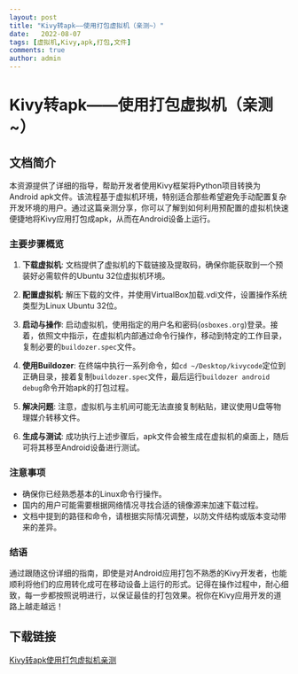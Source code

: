 ```yaml
---
layout: post
title: "Kivy转apk——使用打包虚拟机（亲测~）"
date:   2022-08-07
tags: [虚拟机,Kivy,apk,打包,文件]
comments: true
author: admin
---
```

# Kivy转apk——使用打包虚拟机（亲测~）

## 文档简介

本资源提供了详细的指导，帮助开发者使用Kivy框架将Python项目转换为Android apk文件。该流程基于虚拟机环境，特别适合那些希望避免手动配置复杂开发环境的用户。通过这篇亲测分享，你可以了解到如何利用预配置的虚拟机快速便捷地将Kivy应用打包成apk，从而在Android设备上运行。

### 主要步骤概览

1. **下载虚拟机**: 文档提供了虚拟机的下载链接及提取码，确保你能获取到一个预装好必需软件的Ubuntu 32位虚拟机环境。
   
2. **配置虚拟机**: 解压下载的文件，并使用VirtualBox加载.vdi文件，设置操作系统类型为Linux Ubuntu 32位。

3. **启动与操作**: 启动虚拟机，使用指定的用户名和密码(`osboxes.org`)登录。接着，依照文中指示，在虚拟机内部通过命令行操作，移动到特定的工作目录，复制必要的`buildozer.spec`文件。

4. **使用Buildozer**: 在终端中执行一系列命令，如`cd ~/Desktop/kivycode`定位到正确目录，接着复制`buildozer.spec`文件，最后运行`buildozer android debug`命令开始apk的打包过程。

5. **解决问题**: 注意，虚拟机与主机间可能无法直接复制粘贴，建议使用U盘等物理媒介转移文件。

6. **生成与测试**: 成功执行上述步骤后，apk文件会被生成在虚拟机的桌面上，随后可将其移至Android设备进行测试。

### 注意事项

- 确保你已经熟悉基本的Linux命令行操作。
- 国内的用户可能需要根据网络情况寻找合适的镜像源来加速下载过程。
- 文档中提到的路径和命令，请根据实际情况调整，以防文件结构或版本变动带来的差异。

### 结语

通过跟随这份详细的指南，即使是对Android应用打包不熟悉的Kivy开发者，也能顺利将他们的应用转化成可在移动设备上运行的形式。记得在操作过程中，耐心细致，每一步都按照说明进行，以保证最佳的打包效果。祝你在Kivy应用开发的道路上越走越远！

## 下载链接

[Kivy转apk使用打包虚拟机亲测](https://pan.quark.cn/s/f3f2c5b543f9)